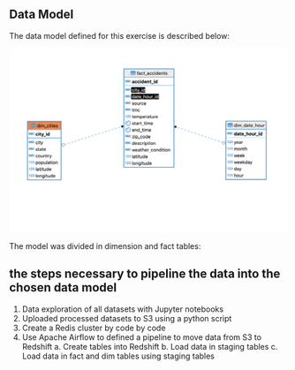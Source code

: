 ## Data Model

The data model defined for this exercise is described below:


![Data Model](../images/table_relations.png)


The model was divided in dimension and fact tables:



## the steps necessary to pipeline the data into the chosen data model    

1. Data exploration of all datasets with Jupyter notebooks
2. Uploaded processed datasets to S3 using a python script
3. Create a Redis cluster by code by code
4. Use Apache Airflow to defined a pipeline to move data from S3 to Redshift
    a. Create tables into Redshift
    b. Load data in staging tables
    c. Load data in fact and dim tables using staging tables
